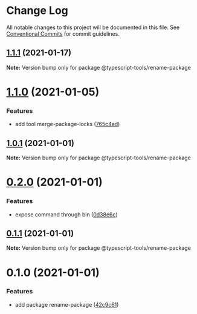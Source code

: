 # Change Log

All notable changes to this project will be documented in this file.
See [Conventional Commits](https://conventionalcommits.org) for commit guidelines.

## [1.1.1](https://github.com/typescript-tools/typescript-tools/compare/@typescript-tools/rename-package@1.1.0...@typescript-tools/rename-package@1.1.1) (2021-01-17)

**Note:** Version bump only for package @typescript-tools/rename-package





# [1.1.0](https://github.com/typescript-tools/typescript-tools/compare/@typescript-tools/rename-package@1.0.1...@typescript-tools/rename-package@1.1.0) (2021-01-05)


### Features

* add tool merge-package-locks ([765c4ad](https://github.com/typescript-tools/typescript-tools/commit/765c4ad9de6e7a752f68332d896b5eb5c564109d))





## [1.0.1](https://github.com/typescript-tools/typescript-tools/compare/@typescript-tools/rename-package@0.2.0...@typescript-tools/rename-package@1.0.1) (2021-01-01)

**Note:** Version bump only for package @typescript-tools/rename-package





# [0.2.0](https://github.com/typescript-tools/typescript-tools/compare/@typescript-tools/rename-package@0.1.1...@typescript-tools/rename-package@0.2.0) (2021-01-01)


### Features

* expose command through bin ([0d38e6c](https://github.com/typescript-tools/typescript-tools/commit/0d38e6c063ab1fab85b1d1282358cf37615a6d71))





## [0.1.1](https://github.com/typescript-tools/typescript-tools/compare/@typescript-tools/rename-package@0.1.0...@typescript-tools/rename-package@0.1.1) (2021-01-01)

**Note:** Version bump only for package @typescript-tools/rename-package





# 0.1.0 (2021-01-01)


### Features

* add package rename-package ([42c9c61](https://github.com/typescript-tools/typescript-tools/commit/42c9c61524dc58244a64bf01699dbc737504a111))
